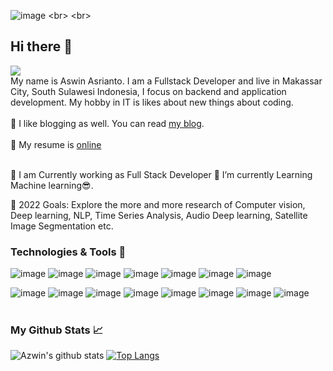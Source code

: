 ![image]([https://dumbways.id/blog/apa-itu-frontend-backend-dan-fullstack-developerg](https://ewr1.vultrobjects.com/lmsbzzbx/blog/mgzebg1.jpg))
<br>
<br>
## Hi there 👋 
![](https://komarev.com/ghpvc/?username=42win)
<br>
My name is Aswin Asrianto. I am a Fullstack Developer and  live in Makassar City, South Sulawesi Indonesia, I focus on backend and application development. My hobby in IT is likes about new things about coding.
<br>
<br>
:pencil: I like blogging as well. You can read [my blog](https://www.arahdev.com/).
<br>
<br>
:construction_worker: My resume is [online](https://www.linkedin.com/in/aswin-asrianto-824144116/)
<br><br>

🔭 I am Currently working as Full Stack Developer
🌱 I’m currently Learning Machine learning😎.

🥅 2022 Goals: Explore the more and more research of Computer vision, Deep learning, NLP, Time Series Analysis, Audio Deep learning, Satellite Image Segmentation etc.

### Technologies & Tools :wrench:

![image](https://img.shields.io/badge/Linux-FCC624?style=for-the-badge&logo=linux&logoColor=black)
![image](https://img.shields.io/badge/github-%23121011.svg?style=for-the-badge&logo=github&logoColor=white)
![image](https://img.shields.io/badge/html5-%23E34F26.svg?style=for-the-badge&logo=html5&logoColor=white)
![image](https://img.shields.io/badge/css3-%231572B6.svg?style=for-the-badge&logo=css3&logoColor=white)
![image](https://img.shields.io/badge/javascript-%23323330.svg?style=for-the-badge&logo=javascript&logoColor=%23F7DF1E)
![image](https://img.shields.io/badge/php-%23777BB4.svg?style=for-the-badge&logo=php&logoColor=white)
![image](https://img.shields.io/badge/mysql-%2300f.svg?style=for-the-badge&logo=mysql&logoColor=white)

![image](https://img.shields.io/badge/webpack-%238DD6F9.svg?style=for-the-badge&logo=webpack&logoColor=black)
![image](https://img.shields.io/badge/bootstrap-%23563D7C.svg?style=for-the-badge&logo=bootstrap&logoColor=white)
![image](https://img.shields.io/badge/vuejs-%2335495e.svg?style=for-the-badge&logo=vue-dot-js&logoColor=%234FC08D)
![image](https://img.shields.io/badge/NuxtJS-black.svg?style=for-the-badge&logo=NuxtJS&logoColor=white)
![image](https://img.shields.io/badge/jquery-%230769AD.svg?style=for-the-badge&logo=jquery&logoColor=white)
![image](https://img.shields.io/badge/laravel-%23FF2D20.svg?style=for-the-badge&logo=laravel&logoColor=white)
![image](https://img.shields.io/badge/adobephotoshop-%2331A8FF.svg?style=for-the-badge&logo=adobephotoshop&logoColor=white)
![image](https://img.shields.io/badge/VisualStudioCode-0078d7.svg?style=for-the-badge&logo=visual-studio-code&logoColor=white)
<br><br>
### My Github Stats :chart_with_upwards_trend:
![Azwin's github stats](https://github-readme-stats.vercel.app/api?username=42win&count_private=true&show_icons=true&theme=radical)
[![Top Langs](https://github-readme-stats.vercel.app/api/top-langs/?username=42win&langs_count=3&theme=radical)](https://github.com/anuraghazra/github-readme-stats)

